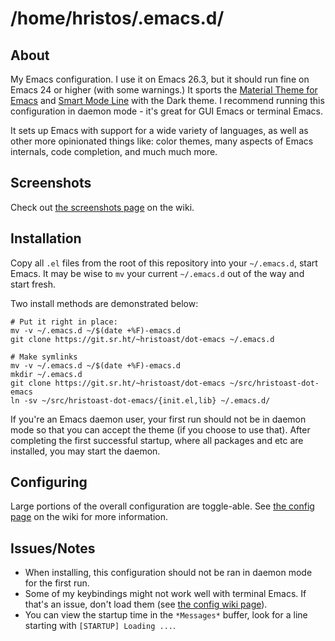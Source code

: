 # /home/hristos/.emacs.d/

## About

My Emacs configuration.  I use it on Emacs 26.3, but it should run fine on Emacs 24 or higher (with some warnings.)  It sports the [Material Theme for Emacs](https://github.com/cpaulik/emacs-material-theme) and [Smart Mode Line](https://github.com/Malabarba/smart-mode-line) with the Dark theme.  I recommend running this configuration in daemon mode - it's great for GUI Emacs or terminal Emacs.

It sets up Emacs with support for a wide variety of languages, as well as other more opinionated things like: color themes, many aspects of Emacs internals, code completion, and much much more.

## Screenshots

Check out [the screenshots page](https://man.sr.ht/%7Ehristoast/dot-emacs/screenshots.md) on the wiki.

## Installation

Copy all `.el` files from the root of this repository into your `~/.emacs.d`, start Emacs.  It may be wise to `mv` your current `~/.emacs.d` out of the way and start fresh.

Two install methods are demonstrated below:

```
# Put it right in place:
mv -v ~/.emacs.d ~/$(date +%F)-emacs.d
git clone https://git.sr.ht/~hristoast/dot-emacs ~/.emacs.d

# Make symlinks
mv -v ~/.emacs.d ~/$(date +%F)-emacs.d
mkdir ~/.emacs.d
git clone https://git.sr.ht/~hristoast/dot-emacs ~/src/hristoast-dot-emacs
ln -sv ~/src/hristoast-dot-emacs/{init.el,lib} ~/.emacs.d/
```

If you're an Emacs daemon user, your first run should not be in daemon mode so that you can accept the theme (if you choose to use that).  After completing the first successful startup, where all packages and etc are installed, you may start the daemon.

## Configuring

Large portions of the overall configuration are toggle-able.  See [the config page](https://man.sr.ht/%7Ehristoast/dot-emacs/config.md) on the wiki for more information.

## Issues/Notes

* When installing, this configuration should not be ran in daemon mode for the first run.
* Some of my keybindings might not work well with terminal Emacs.  If that's an issue, don't load them (see [the config wiki page](https://man.sr.ht/%7Ehristoast/dot-emacs/config.md)).
* You can view the startup time in the `*Messages*` buffer, look for a line starting with `[STARTUP] Loading ...`.
